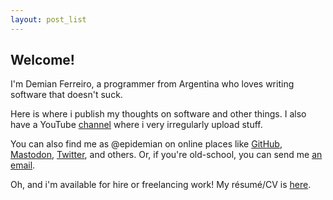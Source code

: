 ```yaml
---
layout: post_list
---
```


## Welcome!

I'm Demian Ferreiro, a programmer from Argentina who loves writing software that doesn't suck.

Here is where i publish my thoughts on software and other things. I also have a YouTube [channel](https://www.youtube.com/@DemianFerreiro/) where i very irregularly upload stuff.

You can also find me as @epidemian on online places like [GitHub](https://github.com/epidemian), [Mastodon](https://mastodon.social/@epidemian), [Twitter](https://twitter.com/epidemian), and others. Or, if you're old-school, you can send me [an email](mailto:epidemian+blog@gmail.com).

Oh, and i'm available for hire or freelancing work! My résumé/CV is [here](/resume).
